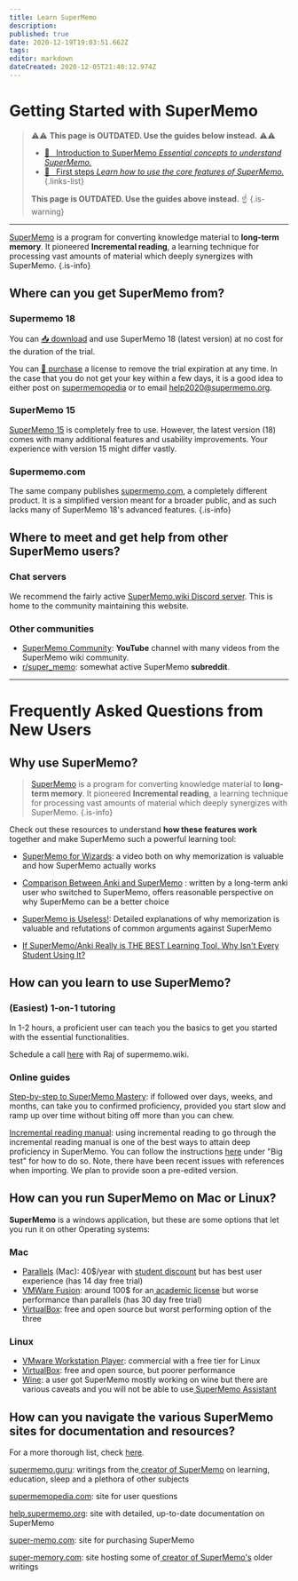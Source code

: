 ```yaml
---
title: Learn SuperMemo
description: 
published: true
date: 2020-12-19T19:03:51.662Z
tags: 
editor: markdown
dateCreated: 2020-12-05T21:40:12.974Z
---
```


# Getting Started with SuperMemo

> :warning::warning: **This page is OUTDATED. Use the guides below instead.** :warning::warning:
> 
>- [📕 &nbsp; Introduction to SuperMemo *Essential concepts to understand SuperMemo.*](https://www.supermemo.wiki/supermemo)
> - [🧠 &nbsp; First steps *Learn how to use the core features of SuperMemo.*](https://www.supermemo.wiki/supermemo/first-steps)
> {.links-list}
> 
> **This page is OUTDATED. Use the guides above instead.** :point_up:
{.is-warning}

---

[SuperMemo](https://help.supermemo.org/wiki/SuperMemo) is a program for converting knowledge material to **long-term memory**. It pioneered **Incremental reading**, a learning technique for processing vast amounts of material which deeply synergizes with SuperMemo.
{.is-info}


<!--

> [!NOTE|label:What do I do if I'm not on Windows?|icon:fas fa-question] SuperMemo is a Windows only software. If you're on Linux or Mac you still have options though. Scroll to the bottom of this page for suggestions on virtual machines/WINE. 

<!--
#### You can get started on using it with the following:

1. Where can you get SuperMemo ?

2. How can you learn SuperMemo ?

3. How can you get into contact with other users of SuperMemo?

#### Frequently Asked Questions from New Users:

1. Why use SuperMemo? (link)

2. How can I use SuperMemo if I’m not on windows?

3. How can I make sense of the documentation?

4. Where can you get SuperMemo?
-->

## Where can you get SuperMemo from?

### Supermemo 18

You can [📥 download](https://super-memory.com/english/down.htm) and use SuperMemo 18 (latest version) at no cost for the duration of the trial.

You can [🔑 purchase](https://super-memo.com/supermemo18.html) a license to remove the trial expiration at any time. In the case that you do not get your key within a few days, it is a good idea to either post on [supermemopedia](http://supermemopedia.com/wiki/Main_Page) or to email [help2020@supermemo.org](mailto:help2020@supermemo.org). 

### SuperMemo 15

[SuperMemo 15](http://supermemopedia.com/wiki/SuperMemo_15_Freeware) is completely free to use. However, the latest version (18) comes with many additional features and usability improvements. Your experience with version 15 might differ vastly.

### Supermemo.com

The same company publishes [supermemo.com](http://supermemo.com/), a completely different product. It is a simplified version meant for a broader public, and as such lacks many of SuperMemo 18's advanced features.
{.is-info}

## Where to meet and get help from other SuperMemo users?

### Chat servers

We recommend the fairly active [SuperMemo.wiki Discord server](https://discord.gg/Cqg9Fyg). This is home to the community maintaining this website.

### Other communities

- [SuperMemo Community](https://www.youtube.com/channel/UCMdkN_8gHPn5vlYDe2ScrxQ/videos): **YouTube** channel with many videos from the SuperMemo wiki community.
- [r/super_memo](https://www.reddit.com/r/super_memo/): somewhat active SuperMemo **subreddit**.


<hr/>

# Frequently Asked Questions from New Users

## Why use SuperMemo?

> [SuperMemo](https://help.supermemo.org/wiki/SuperMemo) is a program for converting knowledge material to **long-term memory**. It pioneered **Incremental reading**, a learning technique for processing vast amounts of material which deeply synergizes with SuperMemo.
{.is-info}

Check out these resources to understand **how these features work** together and make SuperMemo such a powerful learning tool:

- [SuperMemo for Wizards](https://www.youtube.com/watch?v=NURjZuHvDaU): a video both on why memorization is valuable and how SuperMemo actually works 

- [Comparison Between Anki and SuperMemo](https://www.masterhowtolearn.com/2018-11-11-my-comparison-between-anki-and-supermemo) : written by a long-term anki user who switched to SuperMemo, offers reasonable perspective on why SuperMemo can be a better choice 

- [SuperMemo is Useless!](https://www.supermemo.com/en/archives1990-2015/articles/useless): Detailed explanations of why memorization is valuable and refutations of common arguments against SuperMemo 

- [If SuperMemo/Anki Really is THE BEST Learning Tool, Why Isn't Every Student Using It?](https://www.masterhowtolearn.com/2020-03-15-If-supermemo-anki-really-is-the-best-learning-tool-why-isnt-every-student-using-it/)


## How can you learn to use SuperMemo?

### (Easiest) 1-on-1 tutoring

In 1-2 hours, a proficient user can teach you the basics to get you started with the essential functionalities.

Schedule a call [here](https://calendly.com/test0009/raj) with Raj of supermemo.wiki.

### Online guides

[Step-by-step to SuperMemo Mastery](https://help.supermemo.org/wiki/Step-by-step_to_SuperMemo_mastery): if followed over days, weeks, and months, can take you to confirmed proficiency, provided you start slow and ramp up over time without biting off more than you can chew.

[Incremental reading manual](https://help.supermemo.org/index.php?title=Incremental_learning): using incremental reading to go through the incremental reading manual is one of the best ways to attain deep proficiency in SuperMemo. You can follow the instructions [here](https://supermemo.guru/wiki/Incremental_reading_step_by_step#Big_test) under "Big test" for how to do so. Note, there have been recent issues with references when importing. We plan to provide soon a pre-edited version.

## How can you run SuperMemo on Mac or Linux? 

**SuperMemo** is a windows application, but these are some options that let you run it on other Operating systems:

### Mac

- [Parallels](https://www.parallels.com/) (Mac): 40$/year with [student discount](https://www.parallels.com/landingpage/pd/education/) but has best user experience (has 14 day free trial) 
- [VMWare Fusion](https://www.vmware.com/in/products/fusion.html): around 100$ for an[ academic license](https://store-us.vmware.com/vmware-in-education) but worse performance than parallels (has 30 day free trial) 
- [VirtualBox](https://www.virtualbox.org/): free and open source but worst performing option of the three

### Linux

- [VMware Workstation Player](https://www.vmware.com/in/products/workstation-player/workstation-player-evaluation.html): commercial with a free tier for Linux 
- [VirtualBox](https://www.virtualbox.org/): free and open source, but poorer performance 
- [Wine](https://github.com/alessivs/supermemo-wine): a user got SuperMemo mostly working on wine but there are various caveats and you will not be able to use[ SuperMemo Assistant](https://supermemo.wiki/sma/)

## How can you navigate the various SuperMemo sites for documentation and resources?

For a more thorough list, check [here](http://supermemopedia.com/wiki/SuperMemo_Websites).

[supermemo.guru](http://supermemo.guru/): writings from the[ creator of SuperMemo](https://supermemo.guru/wiki/Piotr_Wozniak) on learning, education, sleep and a plethora of other subjects 

[supermemopedia.com](http://supermemopedia.com/wiki/Main_Page): site for user questions 

[help.supermemo.org](https://help.supermemo.org/wiki/SuperMemo_18_Help): site with detailed, up-to-date documentation on SuperMemo 

[super-memo.com](https://super-memo.com/): site for purchasing SuperMemo 

[super-memory.com](https://super-memory.com/): site hosting some of[ creator of SuperMemo's](https://supermemo.guru/wiki/Piotr_Wozniak) older writings

